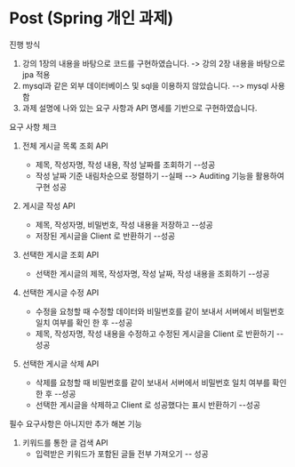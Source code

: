 # Post (Spring 개인 과제)

진행 방식
  1. 강의 1장의 내용을 바탕으로 코드를 구현하였습니다. -> 강의 2장 내용을 바탕으로 jpa 적용
  2. mysql과 같은 외부 데이터베이스 및 sql을 이용하지 않았습니다. --> mysql 사용함
  3. 과제 설명에 나와 있는 요구 사항과 API 명세를 기반으로 구현하였습니다.

요구 사항 체크
1. 전체 게시글 목록 조회 API
    - 제목, 작성자명, 작성 내용, 작성 날짜를 조회하기  --성공
    - 작성 날짜 기준 내림차순으로 정렬하기            --실패 --> Auditing 기능을 활용하여 구현 성공
    
2. 게시글 작성 API 
    - 제목, 작성자명, 비밀번호, 작성 내용을 저장하고   --성공
    - 저장된 게시글을 Client 로 반환하기           --성공
  
3. 선택한 게시글 조회 API 
    - 선택한 게시글의 제목, 작성자명, 작성 날짜, 작성 내용을 조회하기     --성공
  
4. 선택한 게시글 수정 API
    - 수정을 요청할 때 수정할 데이터와 비밀번호를 같이 보내서 서버에서 비밀번호 일치 여부를 확인 한 후  --성공
    - 제목, 작성자명, 작성 내용을 수정하고 수정된 게시글을 Client 로 반환하기                   --성공
 
5. 선택한 게시글 삭제 API
    - 삭제를 요청할 때 비밀번호를 같이 보내서 서버에서 비밀번호 일치 여부를 확인 한 후              --성공
    - 선택한 게시글을 삭제하고 Client 로 성공했다는 표시 반환하기                             --성공
   
필수 요구사항은 아니지만 추가 해본 기능

1. 키워드를 통한 글 검색 API
    - 입력받은 키워드가 포함된 글들 전부 가져오기 -- 성공
